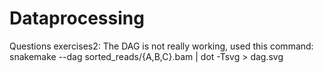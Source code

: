 # Dataprocessing

Questions exercises2: 
The DAG is not really working, used this command:  snakemake --dag sorted_reads/{A,B,C}.bam | dot -Tsvg > dag.svg 

